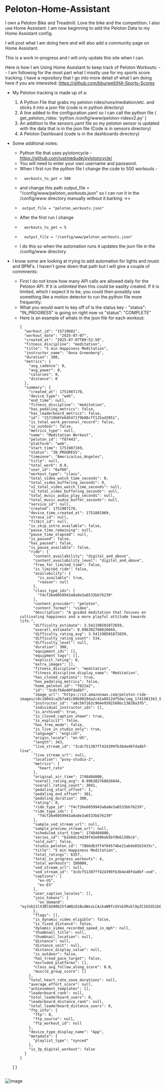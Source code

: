 # Peloton-Home-Assistant

I own a Peloton Bike and Treadmill.  Love the bike and the competition.  I also use Home Assistant.  I am now beginning to add the Peloton Data to my Home Assistant config.

I will post what I am doing here and will also add a community page on Home Assistant.

This is a work in-progress and I will only update this site when I can.

Here is how I am Using Home Assistant to keep track of Peloton Workouts:
-- I am following for the most part what I mostly use for my sports score tracking.  I have a repository that I go into more detail of what I am doing here if you are interested: https://github.com/bburwell/HA-Sports-Scores

* My Peloton tracking is made up of a:
   1. A Python File that grabs my peloton rides/runs/mediation/etc. and sticks it into a json file (code is in python directory)
   2. A line added to the configuration.yaml so I can call the python file ( get_peloton_rides: 'python /config/www/peloton-ridesv2.py' )
   3. An addition to the sensors.yaml file so my peloton sensor is updated with the data that is in the json file (Code is in sensors directory)
   4. A Peloton Dashboard (code is in the dashboards directory)
      
* Some additonal notes:
  * Python file that uses pylotoncycle - https://github.com/justmedude/pylotoncycle/
  * You will need to enter your own username and password.
  * When I first run the python file I change the code to 500 workouts -
  *       workouts_to_get = 500
  * and change this path output_file = "/config/www/peloton_workouts.json" so I can run it in the /config/www directory manually without it barking ->>
  *      output_file = "peloton_workouts.json"
  * After the first run I change
  *       workouts_to_get = 5 
  *       output_file = "/config/www/peloton_workouts.json"
  * I do this so when the automation runs it updates the json file in the /config/www directory
 
* I know some are looking at trying to add automation for lights and music and BPM's.  I haven't gone down that path but I will give a couple of commnents:
  * First I do not know how many API calls are allowed daily for the Peloton API.  If it is unlimited then this could be easlity created.  If it is limited, which I expect it to be, you could then possibly use something like a motion detector to run the python file more frequently.
  * What you would want to key off of is the status key - "status": "IN_PROGRESS" is going on right now vs "status": "COMPLETE"
  * Here is an example of whats in the json file for each workout:
    ```
    {
      "workout_id": "15719b81",
      "workout_date": "2025-07-07",
      "created_at": "2025-07-07T09:52:50",
      "fitness_discipline": "meditation",
      "title": "5 min Happiness Meditation",
      "instructor_name": "Anna Greenberg",
      "duration": 300,
      "metrics": {
        "avg_cadence": 0,
        "avg_power": 0,
        "calories": 0,
        "distance": 0
      },
      "summary": {
        "created_at": 1751907170,
        "device_type": "web",
        "end_time": null,
        "fitness_discipline": "meditation",
        "has_pedaling_metrics": false,
        "has_leaderboard_metrics": false,
        "id": "15719b8fe6d5471f9b88cff125ad2851",
        "is_total_work_personal_record": false,
        "is_outdoor": false,
        "metrics_type": null,
        "name": "Meditation Workout",
        "peloton_id": "f87443",
        "platform": "web",
        "start_time": 1751907169,
        "status": "IN_PROGRESS",
        "timezone": "America/Los_Angeles",
        "title": null,
        "total_work": 0.0,
        "user_id": "6af68",
        "workout_type": "class",
        "total_video_watch_time_seconds": 0,
        "total_video_buffering_seconds": 0,
        "v2_total_video_watch_time_seconds": null,
        "v2_total_video_buffering_seconds": null,
        "total_music_audio_play_seconds": null,
        "total_music_audio_buffer_seconds": null,
        "service_id": null,
        "created": 1751907170,
        "device_time_created_at": 1751881969,
        "strava_id": null,
        "fitbit_id": null,
        "is_skip_intro_available": false,
        "pause_time_remaining": null,
        "pause_time_elapsed": null,
        "is_paused": false,
        "has_paused": false,
        "is_pause_available": false,
        "ride": {
          "content_availability": "digital_and_above",
          "content_availability_level": "digital_and_above",
          "free_for_limited_time": false,
          "is_limited_ride": false,
          "availability": {
            "is_available": true,
            "reason": null
          },
          "class_type_ids": [
            "f4cf26e6059943a0a8e3a6533bb76239"
          ],
          "content_provider": "peloton",
          "content_format": "video",
          "description": "A guided meditation that focuses on cultivating happiness and a more playful attitude towards life.",
          "difficulty_estimate": 3.541198501872659,
          "overall_estimate": 0.996382768826044,
          "difficulty_rating_avg": 3.541198501872659,
          "difficulty_rating_count": 534,
          "difficulty_level": null,
          "duration": 300,
          "equipment_ids": [],
          "equipment_tags": [],
          "explicit_rating": 0,
          "extra_images": [],
          "fitness_discipline": "meditation",
          "fitness_discipline_display_name": "Meditation",
          "has_closed_captions": true,
          "has_pedaling_metrics": false,
          "home_peloton_id": "f622a2",
          "id": "3cdcfb4e40fda8bf",
          "image_url": "https://s3.amazonaws.com/peloton-ride-images/c0c10043ca2b7a81c80b9029da2c41a0912df5de/img_1741981343_9a3163ff4a954bda834aa82c61eccca6.png",
          "instructor_id": "a8c56f162c964e9392568bc13828a3fb",
          "individual_instructor_ids": [],
          "is_archived": true,
          "is_closed_caption_shown": true,
          "is_explicit": false,
          "has_free_mode": false,
          "is_live_in_studio_only": true,
          "language": "english",
          "origin_locale": "en-US",
          "length": 343,
          "live_stream_id": "3cdcf51307ff424399fb3b4e40fda8bf-live",
          "live_stream_url": null,
          "location": "psny-studio-2",
          "metrics": [
            "heart_rate"
          ],
          "original_air_time": 1748404800,
          "overall_rating_avg": 0.996382768826044,
          "overall_rating_count": 3041,
          "pedaling_start_offset": 1,
          "pedaling_end_offset": 301,
          "pedaling_duration": 300,
          "rating": 0,
          "ride_type_id": "f4cf26e6059943a0a8e3a6533bb76239",
          "ride_type_ids": [
            "f4cf26e6059943a0a8e3a6533bb76239"
          ],
          "sample_vod_stream_url": null,
          "sample_preview_stream_url": null,
          "scheduled_start_time": 1748404800,
          "series_id": "b2e8dc24d30f42e096eb5bf0b61386cb",
          "sold_out": false,
          "studio_peloton_id": "7866db3ff4f04574be21abde85b3433c",
          "title": "5 min Happiness Meditation",
          "total_ratings": 6357,
          "total_in_progress_workouts": 4,
          "total_workouts": 100000,
          "vod_stream_url": null,
          "vod_stream_id": "3cdcf51307ff424399fb3b4e40fda8bf-vod",
          "captions": [
            "en-US",
            "es-ES"
          ],
          "user_caption_locales": [],
          "join_tokens": {
            "on_demand": "eyJob21lX3BlbG90b25faWQiOiBudWxsLCAikaW9fcGVsb3Rvbl9pZCI6IG51bGwsICJ0eXBlIjogIm9uX2RlbWFuZCJ9"
          },
          "flags": [],
          "is_dynamic_video_eligible": false,
          "is_fixed_distance": false,
          "dynamic_video_recorded_speed_in_mph": null,
          "thumbnail_title": null,
          "thumbnail_location": null,
          "distance": null,
          "distance_unit": null,
          "distance_display_value": null,
          "is_outdoor": false,
          "has_tread_pace_target": false,
          "excluded_platforms": [],
          "class_avg_follow_along_score": 0.0,
          "muscle_group_score": []
        },
        "total_heart_rate_zone_durations": null,
        "average_effort_score": null,
        "achievement_templates": [],
        "leaderboard_rank": null,
        "total_leaderboard_users": 0,
        "leaderboard_distance_rank": null,
        "total_leaderboard_distance_users": 0,
        "ftp_info": {
          "ftp": 0,
          "ftp_source": null,
          "ftp_workout_id": null
        },
        "device_type_display_name": "App",
        "metadata": {
          "playlist_type": "synced"
        },
        "is_3p_digital_workout": false
      }
    }
  ]
}
  ```

![image](https://github.com/user-attachments/assets/4865fb14-63d0-443d-b41e-7971d2a8e045)






